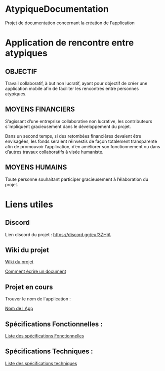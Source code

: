 # AtypiqueDocumentation
Projet de documentation concernant la création de l'application

# Application de rencontre entre atypiques


## OBJECTIF

Travail collaboratif, à but non lucratif, ayant pour objectif de créer une application mobile afin de faciliter les rencontres entre personnes atypiques.

## MOYENS FINANCIERS

S’agissant d’une entreprise collaborative non lucrative, les contributeurs s’impliquent gracieusement dans le développement du projet.

Dans un second temps, si des retombées financières devaient être envisagées, les fonds seraient réinvestis de façon totalement transparente afin de promouvoir l’application, d’en améliorer son fonctionnement ou dans d’autres travaux collaboratifs à visée humaniste.

## MOYENS HUMAINS

Toute personne souhaitant participer gracieusement à l’élaboration du projet.

# Liens utiles

## Discord

Lien discord du projet : https://discord.gg/euf3ZHjA

## Wiki du projet

[Wiki du projet](https://github.com/AtypiqueOrganization/AtypiqueDocumentation/wiki)

[Comment écrire un document](https://docs.github.com/en/github/writing-on-github/getting-started-with-writing-and-formatting-on-github)

## Projet en cours

Trouver le nom de l'application : 

[Nom de l App](communication/nom_de_l_application.md)

## Spécifications Fonctionnelles :

[Liste des spécifications Fonctionnelles](specifications-fonctionnelles/index.md)


## Spécifications Techniques :

[Liste des spécifications techniques](specifications-techniques/index.md)


